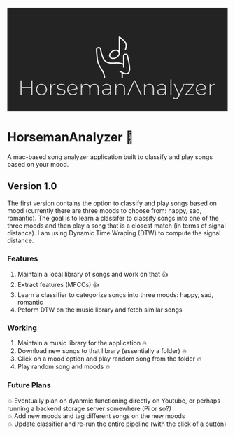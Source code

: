 <p align="center">
  <img src="/logo/banner.png"/>
</p>

# HorsemanAnalyzer :musical_note:
A mac-based song analyzer application built to classify and play songs based on your mood.

## Version 1.0
The first version contains the option to classify and play songs based on mood (currently there are three moods to choose from: happy, sad, romantic).
The goal is to learn a classifer to classify songs into one of the three moods and then play a song that is a closest match (in terms of signal distance). I am using Dynamic Time Wraping (DTW) to compute the signal distance.

### Features

1. Maintain a local library of songs and work on that :+1:
2. Extract features (MFCCs) :+1:
3. Learn a classifier to categorize songs into three moods: happy, sad, romantic
4. Peform DTW on the music library and fetch similar songs

### Working

1. Maintain a music library for the application :fire:
2. Download new songs to that library (essentially a folder) :fire:
3. Click on a mood option and play random song from the folder :fire:
4. Play random song and moods :fire:

### Future Plans

:collision: Eventually plan on dyanmic functioning directly on Youtube, or perhaps running a backend storage server somewhere (Pi or so?)</br>
:collision: Add new moods and tag different songs on the new moods</br>
:collision: Update classifier and re-run the entire pipeline (with the click of a button)

